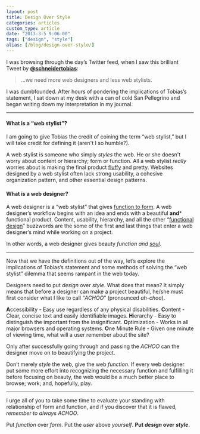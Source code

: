 ```yaml
---
layout: post
title: Design Over Style
categories: articles
custom_type: article
date: "2013-3-5 9:06:00"
tags: ["design", "style"]
alias: [/blog/design-over-style/]
---
```

I was browsing through the day’s Twitter feed, when I saw this brilliant Tweet by **[@schneidertobias](http://twitter.com/schneidertobias)**:

> ...we need more web designers and less web stylists.

I was dumbfounded. After hours of pondering the implications of Tobias’s statement, I sat down at my desk with a can of cold San Pellegrino and began writing down my interpretation in my journal.

----

#### What is a “web stylist”?
I am going to give Tobias the credit of coining the term “web stylist,” but I will take credit for defining it (aren't I so humble?).

A web stylist is someone who simply *styles* the web. He or she doesn't worry about content or hierarchy; form or function. All a web stylist *really* worries about is making the final product [fluffy](http://www.youtube.com/watch?v=D4i7vS_UO4Q) and pretty. Websites designed by a web stylist often lack strong usability, a cohesive organization pattern, and other essential design patterns.

#### What is a web designer?
A web designer is a “web stylist” that gives [function to form](http://www.smashingmagazine.com/2010/03/23/does-form-follow-function/). A web designer’s workflow begins with an idea and ends with a beautiful **and*** functional product. Content, usability, hierarchy, and all the other “[functional design](http://www.smashingmagazine.com/2008/08/05/7-essential-guidelines-for-functional-design/)” buzzwords are the some of the first and last things that enter a web designer’s mind while working on a project.

In other words, a web designer gives beauty *function and [soul](http://devinhalladay.com/blog/designer-of-souls/)*.

----

Now that we have the definitions out of the way, let’s explore the implications of Tobias’s statement and some methods of solving the “web stylist” dilemma that seems rampant in the web today.

Designers need to put *design* over *style*. What does that mean? It simply means that before a designer can make a project beautiful, he/she must first consider what I like to call “*ACHOO*” (pronounced *ah-choo*).

**A**ccessibility - Easy use regardless of any physical disabilities.
**C**ontent - Clear, concise text and easily identifiable images.
**H**ierarchy - Easy to distinguish the important from the insignificant.
**O**ptimization - Works in all major browsers and operating systems.
**O**ne Minute Rule - Given one minute of viewing time, what will a user remember about the site?

Only after successfully going through and passing the *ACHOO* can the designer move on to beautifying the project.

Don’t merely *style* the web, give the web *function*. If every web designer put some more effort into recognizing the necessary function and fulfilling it before focusing on beauty, the web would be a much better place to browse; work; and, hopefully, play.

----

I urge all of you to take some time to evaluate your standing with relationship of form and function, and if you discover that it is flawed, *remember to always ACHOO*.

Put *function* over *form*.
Put the *user* above *yourself*.
**Put *design* over *style*.**